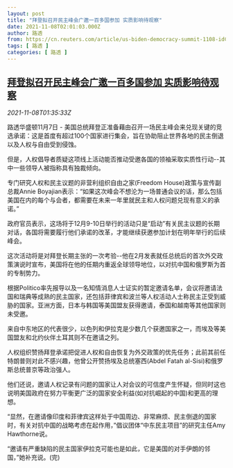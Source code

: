 ```yaml
---
layout: post
title: "拜登拟召开民主峰会广邀一百多国参加 实质影响待观察"
date: 2021-11-08T02:01:03.000Z
author: 路透
from: https://cn.reuters.com/article/us-biden-democracy-summit-1108-idCNKBS2HT03C
tags: [ 路透 ]
categories: [ 路透 ]
---
```

<!--1636336863000-->
[拜登拟召开民主峰会广邀一百多国参加 实质影响待观察](https://cn.reuters.com/article/us-biden-democracy-summit-1108-idCNKBS2HT03C)
------

<div>
<div><i>2021-11-08T01:35:33Z</i></div><p>路透华盛顿11月7日 - 美国总统拜登正准备藉由召开一场民主峰会来兑现关键的竞选承诺：这是首度有超过100个国家进行集会，旨在协助阻止世界各地的民主倒退以及人权与自由受到侵蚀。</p><p>但是，人权倡导者质疑这项线上活动能否推动受邀各国的领袖采取实质性行动--其中一些领导人被指称具有独裁倾向。</p><p>专门研究人权和民主议题的非营利组织自由之家(Freedom House)政策与宣传副总裁Annie Boyajian表示：“如果这次峰会不想沦为一场普通会议的话，那么包括美国在内的每个与会者，都需要在未来一年里就民主和人权问题兑现有意义的承诺。”</p><p>政府官员表示，这场将于12月9-10日举行的活动只是“启动”有关民主议题的长期对话，各国将需要履行他们承诺的改革，才能继续获邀参加计划在明年举行的后续峰会。</p><p>这次活动将是对拜登长期主张的一次考验--他在2月发表就任总统后的首次外交政策演说时宣布，美国将在他的任期内重返全球领导地位，以对抗中国和俄罗斯为首的专制势力。</p><p>根据Politico率先报导以及一名知情消息人士证实的暂定邀请名单，会议将邀请法国和瑞典等成熟的民主国家，还包括菲律宾和波兰等人权活动人士称民主正受到威胁的国家。亚洲方面，日本与韩国等美国盟友获得邀请，泰国和越南等其他国家则未受邀。</p><p>来自中东地区的代表很少，以色列和伊拉克是少数几个获邀国家之一，而埃及等美国盟友和北约伙伴土耳其则不在邀请之列。</p><p>人权组织赞扬拜登承诺把促进人权和自由恢复为外交政策的优先任务；此前其前任特朗普则对此不感兴趣，他曾公开赞扬埃及总统塞西(Abdel Fatah al-Sisi)和俄罗斯总统普京等政治强人。</p><p>他们还说，邀请人权记录有问题的国家让人对会议的可信度产生怀疑，但同时这也说明美国政府在努力平衡更广泛的国家安全利益(如对抗崛起的中国)和更高的理想。</p><p>“显然，在邀请像印度和菲律宾这样处于中国周边、非常麻烦、民主倒退的国家时，有关对抗中国的战略考虑在起作用，”倡议团体“中东民主项目”的研究主任Amy Hawthorne说。</p><p>“邀请有严重缺陷的民主国家伊拉克可能也是如此，它是美国的对手伊朗的邻国，”她补充说。(完)</p>
</div>
